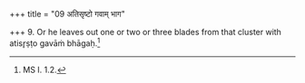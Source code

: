 +++
title = "09 अतिसृष्टो गवाम् भाग"

+++
9. Or he leaves out one or two or three blades from that cluster with atisr̥ṣṭo gavāṁ bhāgaḥ.[^1]

[^1]: MS I. 1.2.  
